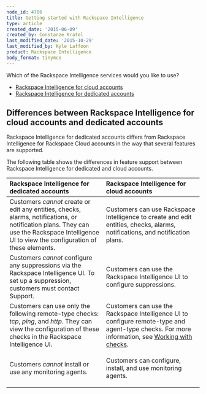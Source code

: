 ```yaml
---
node_id: 4706
title: Getting started with Rackspace Intelligence
type: article
created_date: '2015-06-09'
created_by: Constanze Kratel
last_modified_date: '2015-10-29'
last_modified_by: Kyle Laffoon
product: Rackspace Intelligence
body_format: tinymce
---
```


Which of the Rackspace Intelligence services would you like to use?

-   [Rackspace Intelligence for cloud
    accounts](/howto/getting-started-with-rackspace-intelligence-for-the-cloud)
-   [Rackspace Intelligence for dedicated
    accounts](/howto/getting-started-with-rackspace-intelligence-for-dedicated-accounts)

Differences between Rackspace Intelligence for cloud accounts and dedicated accounts
------------------------------------------------------------------------------------

Rackspace Intelligence for dedicated accounts differs from Rackspace
Intelligence for Rackspace Cloud accounts in the way that several
features are supported.

The following table shows the differences in feature support between
Rackspace Intelligence for dedicated and cloud accounts.

<table>
<colgroup>
<col width="50%" />
<col width="50%" />
</colgroup>
<thead>
<tr class="header">
<th align="left">Rackspace Intelligence for dedicated accounts</th>
<th align="left">Rackspace Intelligence for cloud accounts</th>
</tr>
</thead>
<tbody>
<tr class="odd">
<td align="left">Customers <em>cannot</em> create or edit any entities, checks, alarms, notifications, or notification plans. They can use the Rackspace Intelligence UI to view the configuration of these elements.</td>
<td align="left">Customers can use Rackspace Intelligence to create and edit entities, checks, alarms, notifications, and notification plans.</td>
</tr>
<tr class="even">
<td align="left">Customers <em>cannot</em> configure any suppressions via the Rackspace Intelligence UI. To set up a suppression, customers must contact Support.</td>
<td align="left">Customers can use the Rackspace Intelligence UI to configure suppressions.</td>
</tr>
<tr class="odd">
<td align="left">Customers can use only the following remote-type checks: <em>tcp</em>, <em>ping</em>, and <em>http</em>. They can view the configuration of these checks in the Rackspace Intelligence UI.</td>
<td align="left">Customers can use the Rackspace Intelligence UI to configure remote-type and agent-type checks. For more information, see <a href="/howto/working-with-checks">Working with checks</a>.</td>
</tr>
<tr class="even">
<td align="left">Customers <em>cannot</em> install or use any monitoring agents.</td>
<td align="left"><p>Customers can configure, install, and use monitoring agents.</p></td>
</tr>
</tbody>
</table>






